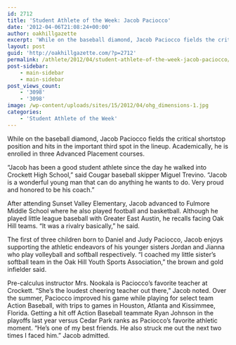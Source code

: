 ```yaml
---
id: 2712
title: 'Student Athlete of the Week: Jacob Paciocco'
date: '2012-04-06T21:08:24+00:00'
author: oakhillgazette
excerpt: 'While on the baseball diamond, Jacob Paciocco fields the critical shortstop position and hits in the important third spot in the lineup. Academically, he is enrolled in three Advanced Placement courses.'
layout: post
guid: 'http://oakhillgazette.com/?p=2712'
permalink: /athlete/2012/04/student-athlete-of-the-week-jacob-paciocco/
post-sidebar:
    - main-sidebar
    - main-sidebar
post_views_count:
    - '3098'
    - '3098'
image: /wp-content/uploads/sites/15/2012/04/ohg_dimensions-1.jpg
categories:
    - 'Student Athlete of the Week'
---
```


While on the baseball diamond, Jacob Paciocco fields the critical shortstop position and hits in the important third spot in the lineup. Academically, he is enrolled in three Advanced Placement courses.

“Jacob has been a good student athlete since the day he walked into Crockett High School,” said Cougar baseball skipper Miguel Trevino. “Jacob is a wonderful young man that can do anything he wants to do. Very proud and honored to be his coach.”

After attending Sunset Valley Elementary, Jacob advanced to Fulmore Middle School where he also played football and basketball. Although he played little league baseball with Greater East Austin, he recalls facing Oak Hill teams. “It was a rivalry basically,” he said.

The first of three children born to Daniel and Judy Paciocco, Jacob enjoys supporting the athletic endeavors of his younger sisters Jordan and Jianna who play volleyball and softball respectively. “I coached my little sister’s softball team in the Oak Hill Youth Sports Association,” the brown and gold infielder said.

Pre-calculus instructor Mrs. Nookala is Paciocco’s favorite teacher at Crockett. “She’s the loudest cheering teacher out there,” Jacob noted. Over the summer, Paciocco improved his game while playing for select team Action Baseball, with trips to games in Houston, Atlanta and Kissimmee, Florida. Getting a hit off Action Baseball teammate Ryan Johnson in the playoffs last year versus Cedar Park ranks as Paciocco’s favorite athletic moment. “He’s one of my best friends. He also struck me out the next two times I faced him.” Jacob admitted.